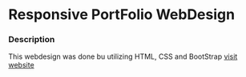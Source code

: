 # Responsive PortFolio WebDesign
### Description
This webdesign was done bu utilizing HTML, CSS and BootStrap
[visit website]( https://arthanakk.github.io/portfolio/)
